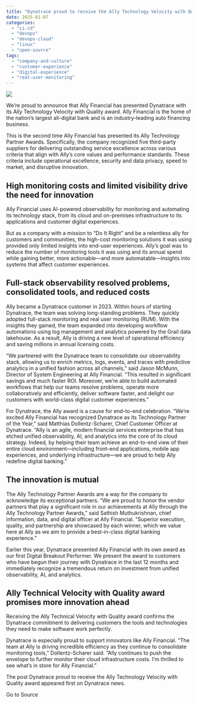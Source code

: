 ```yaml
---
title: "Dynatrace proud to receive the Ally Technology Velocity with Quality award"
date: 2025-01-07
categories: 
  - "ci-cd"
  - "devops"
  - "devops-cloud"
  - "linux"
  - "open-source"
tags: 
  - "company-and-culture"
  - "customer-experience"
  - "digital-experience"
  - "real-user-monitoring"
---
```


![](https://dt-cdn.net/wp-content/uploads/2024/05/Badge_-Technology-Velocity-with-Quality-1-300x159.png)

We’re proud to announce that Ally Financial has presented Dynatrace with its Ally Technology Velocity with Quality award. Ally Financial is the home of the nation’s largest all-digital bank and is an industry-leading auto financing business.

This is the second time Ally Financial has presented its Ally Technology Partner Awards. Specifically, the company recognized five third-party suppliers for delivering outstanding service excellence across various criteria that align with Ally’s core values and performance standards. These criteria include operational excellence, security and data privacy, speed to market, and disruptive innovation.

## High monitoring costs and limited visibility drive the need for innovation

Ally Financial uses AI-powered observability for monitoring and automating its technology stack, from its cloud and on-premises infrastructure to its applications and customer digital experiences.

But as a company with a mission to “Do It Right” and be a relentless ally for customers and communities, the high-cost monitoring solutions it was using provided only limited insights into end-user experiences. Ally’s goal was to reduce the number of monitoring tools it was using and its annual spend while gaining better, more actionable—and more automatable—insights into systems that affect customer experiences.

## Full-stack observability resolved problems, consolidated tools, and reduced costs

Ally became a Dynatrace customer in 2023. Within hours of starting Dynatrace, the team was solving long-standing problems. They quickly adopted full-stack monitoring and real user monitoring (RUM). With the insights they gained, the team expanded into developing workflow automations using log management and analytics powered by the Grail data lakehouse. As a result, Ally is driving a new level of operational efficiency and saving millions in annual licensing costs.

“We partnered with the Dynatrace team to consolidate our observability stack, allowing us to enrich metrics, logs, events, and traces with predictive analytics in a unified fashion across all channels,” said Jason McMunn, Director of System Engineering at Ally Financial. “This resulted in significant savings and much faster ROI. Moreover, we’re able to build automated workflows that help our teams resolve problems, operate more collaboratively and efficiently, deliver software faster, and delight our customers with world-class digital customer experiences.”

For Dynatrace, the Ally award is a cause for end-to-end celebration. “We’re excited Ally Financial has recognized Dynatrace as its Technology Partner of the Year,” said Matthias Dollentz-Scharer, Chief Customer Officer at Dynatrace. “Ally is an agile, modern financial services enterprise that has etched unified observability, AI, and analytics into the core of its cloud strategy. Indeed, by helping their team achieve an end-to-end view of their entire cloud environment—including front-end applications, mobile app experiences, and underlying infrastructure—we are proud to help Ally redefine digital banking.”

## The innovation is mutual

The Ally Technology Partner Awards are a way for the company to acknowledge its exceptional partners. “We are proud to honor the vendor partners that play a significant role in our achievements at Ally through the Ally Technology Partner Awards,” said Sathish Muthukrishnan, chief information, data, and digital officer at Ally Financial. “Superior execution, quality, and partnership are showcased by each winner, which we value here at Ally as we aim to provide a best-in-class digital banking experience.”

Earlier this year, Dynatrace presented Ally Financial with its own award as our first Digital Breakout Performer. We present the award to customers who have begun their journey with Dynatrace in the last 12 months and immediately recognize a tremendous return on investment from unified observability, AI, and analytics.

## Ally Technical Velocity with Quality award promises more innovation ahead

Receiving the Ally Technical Velocity with Quality award confirms the Dynatrace commitment to delivering customers the tools and technologies they need to make software work perfectly.

Dynatrace is especially proud to support innovators like Ally Financial. “The team at Ally is driving incredible efficiency as they continue to consolidate monitoring tools,” Dollentz-Scharer said. “Ally continues to push the envelope to further monitor their cloud infrastructure costs. I’m thrilled to see what’s in store for Ally Financial.”

The post Dynatrace proud to receive the Ally Technology Velocity with Quality award appeared first on Dynatrace news.

Go to Source
